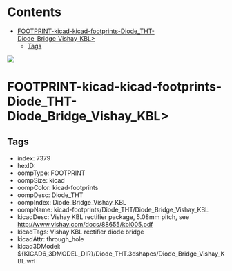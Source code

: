 



Contents
========

* [FOOTPRINT-kicad-kicad-footprints-Diode_THT-Diode_Bridge_Vishay_KBL>](#footprint-kicad-kicad-footprints-diode_tht-diode_bridge_vishay_kbl)
	* [Tags](#tags)
  
![][im]
# FOOTPRINT-kicad-kicad-footprints-Diode_THT-Diode_Bridge_Vishay_KBL>

## Tags

- index: 7379
- hexID: 
- oompType: FOOTPRINT
- oompSize: kicad
- oompColor: kicad-footprints
- oompDesc: Diode_THT
- oompIndex: Diode_Bridge_Vishay_KBL
- oompName: kicad-footprints/Diode_THT/Diode_Bridge_Vishay_KBL
- kicadDesc: Vishay KBL rectifier package, 5.08mm pitch, see http://www.vishay.com/docs/88655/kbl005.pdf
- kicadTags: Vishay KBL rectifier diode bridge
- kicadAttr: through_hole
- kicad3DModel: ${KICAD6_3DMODEL_DIR}/Diode_THT.3dshapes/Diode_Bridge_Vishay_KBL.wrl



[im]: image.png
